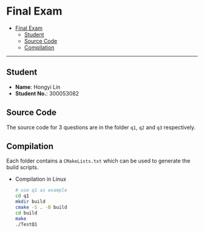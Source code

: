 # Final Exam

- [Final Exam](#final-exam)
  - [Student](#student)
  - [Source Code](#source-code)
  - [Compilation](#compilation)

***

## Student
* **Name**: Hongyi Lin
* **Student No.**: 300053082

## Source Code
The source code for 3 questions are in the folder `q1`, `q2` and `q3` respectively.

## Compilation
Each folder contains a `CMakeLists.txt` which can be used to generate the build scripts.

* Compilation in Linux
    ```bash
    # use q1 as example
    cd q1
    mkdir build
    cmake -S . -B build
    cd build
    make
    ./TestQ1
    ```
